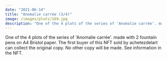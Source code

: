 ```yaml
---
date: "2021-06-14"
title: "Anomalie carrée (3/4)"
image: /images/plots/169.jpg
description: "One of the 4 plots of the series of 'Anomalie carrée'. made with 2 fountain pens on A4 Bristol paper. The first buyer of this NFT sold by achetezdelart can collect the original copy. No other copy will be made. See information in the NFT."
---
```


<nft-card contractAddress="0x495f947276749ce646f68ac8c248420045cb7b5e" tokenId="47428341271170390733253974222101382154768714392453356712130950048008835694593"> </nft-card> <script src="https://unpkg.com/embeddable-nfts/dist/nft-card.min.js"></script>

One of the 4 plots of the series of 'Anomalie carrée'. made with 2 fountain pens on A4 Bristol paper. The first buyer of this NFT sold by achetezdelart can collect the original copy. No other copy will be made. See information in the NFT.
